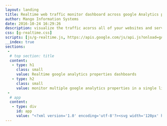 ```yaml
---
layout: landing
title: Realtime web traffic monitor dashboard across google Analytics properties
author: Mango Information Systems
date: 2016-10-24 16:29:26
description: visualize the traffic acorss all of your websites and servers at once
css: [g-realtime.css]
scripts: [js/g-realtime.js, https://apis.google.com/js/api.js?onload=gApiLoaded]
__index: true
sections:
 -
  # top section: title
  content:
   - type: h1
     class: small
     value: Realtime google analytics properties dashboards
   - type: h2
     class: small
     value: monitor multiple google analytics properties in a single live dashboard
 -
  # app
  content:
   - type: div
     id: app
     value: "<?xml version='1.0' encoding='utf-8'?><svg width='120px' height='120px' xmlns='http://www.w3.org/2000/svg' viewBox='0 0 100 100' preserveAspectRatio='xMidYMid' class='uil-ripple'><rect x='0' y='0' width='100' height='100' fill='none' class='bk'></rect><g> <animate attributeName='opacity' dur='2s' repeatCount='indefinite' begin='0s' keyTimes='0;0.33;1' values='1;1;0'></animate><circle cx='50' cy='50' r='40' stroke='#565656' fill='none' stroke-width='6' stroke-linecap='round'><animate attributeName='r' dur='2s' repeatCount='indefinite' begin='0s' keyTimes='0;0.33;1' values='0;22;44'></animate></circle></g><g><animate attributeName='opacity' dur='2s' repeatCount='indefinite' begin='1s' keyTimes='0;0.33;1' values='1;1;0'></animate><circle cx='50' cy='50' r='40' stroke='#FF6600' fill='none' stroke-width='6' stroke-linecap='round'><animate attributeName='r' dur='2s' repeatCount='indefinite' begin='1s' keyTimes='0;0.33;1' values='0;22;44'></animate></circle></g></svg><br><small>Loading...</small>"
---
```


